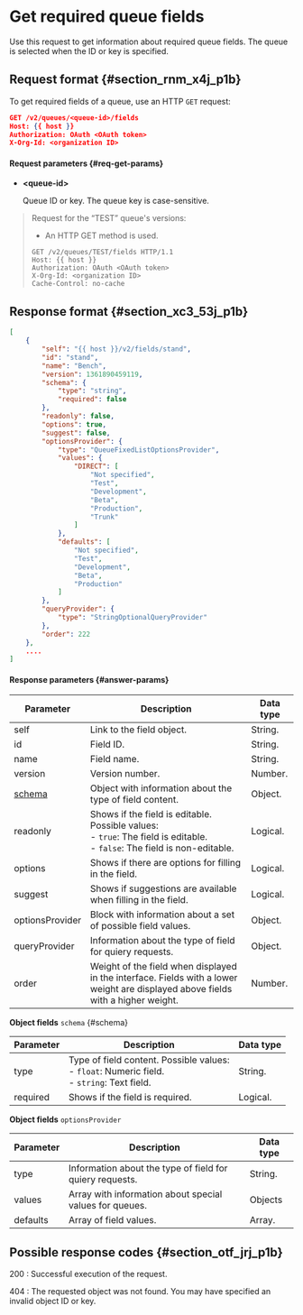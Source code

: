 # Get required queue fields

Use this request to get information about required queue fields. The queue is selected when the ID or key is specified.

## Request format {#section_rnm_x4j_p1b}

To get required fields of a queue, use an HTTP `GET` request:

```json
GET /v2/queues/<queue-id>/fields
Host: {{ host }}
Authorization: OAuth <OAuth token>
X-Org-Id: <organization ID>
```

#### Request parameters {#req-get-params}

- **\<queue-id\>**

    Queue ID or key. The queue key is case-sensitive.

> Request for the <q>TEST</q> queue's versions:
>- An HTTP GET method is used.
>```
>GET /v2/queues/TEST/fields HTTP/1.1
>Host: {{ host }}
>Authorization: OAuth <OAuth token>
>X-Org-Id: <organization ID>
>Cache-Control: no-cache
>```

## Response format {#section_xc3_53j_p1b}

```json
[
    {
        "self": "{{ host }}/v2/fields/stand",
        "id": "stand",
        "name": "Bench",
        "version": 1361890459119,
        "schema": {
            "type": "string",
            "required": false
        },
        "readonly": false,
        "options": true,
        "suggest": false,
        "optionsProvider": {
            "type": "QueueFixedListOptionsProvider",
            "values": {
                "DIRECT": [
                    "Not specified",
                    "Test",
                    "Development",
                    "Beta",
                    "Production",
                    "Trunk"
                ]
            },
            "defaults": [
                "Not specified",
                "Test",
                "Development",
                "Beta",
                "Production"
            ]
        },
        "queryProvider": {
            "type": "StringOptionalQueryProvider"
        },
        "order": 222
    },
    ....
]
```

#### Response parameters {#answer-params}

| Parameter | Description | Data type |
| ----- | ----- | ----- |
| self | Link to the field object. | String. |
| id | Field ID. | String. |
| name | Field name. | String. |
| version | Version number. | Number. |
| [schema](#schema) | Object with information about the type of field content. | Object. |
| readonly | Shows if the field is editable. Possible values:<br/>- `true`: The field is editable.<br/>- `false`: The field is non-editable. | Logical. |
| options | Shows if there are options for filling in the field. | Logical. |
| suggest | Shows if suggestions are available when filling in the field. | Logical. |
| optionsProvider | Block with information about a set of possible field values. | Object. |
| queryProvider | Information about the type of field for quiery requests. | Object. |
| order | Weight of the field when displayed in the interface. Fields with a lower weight are displayed above fields with a higher weight. | Number. |

**Object fields** `schema` {#schema}

| Parameter | Description | Data type |
| ----- | ----- | ----- |
| type | Type of field content. Possible values:<br/>- `float`: Numeric field.<br/>- `string`: Text field. | String. |
| required | Shows if the field is required. | Logical. |

**Object fields** `optionsProvider`

| Parameter | Description | Data type |
| ----- | ----- | ----- |
| type | Information about the type of field for quiery requests. | String. |
| values | Array with information about special values for queues. | Objects |
| defaults | Array of field values. | Array. |

## Possible response codes {#section_otf_jrj_p1b}

200
:   Successful execution of the request.

404
:   The requested object was not found. You may have specified an invalid object ID or key.

